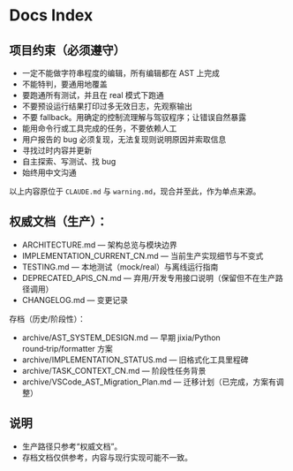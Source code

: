 # Docs Index

## 项目约束（必须遵守）
- 一定不能做字符串程度的编辑，所有编辑都在 AST 上完成
- 不能特判，要通用地覆盖
- 要跑通所有测试，并且在 real 模式下跑通
- 不要预设运行结果打印过多无效日志，先观察输出
- 不要 fallback。用确定的控制流理解与驾驭程序；让错误自然暴露
- 能用命令行或工具完成的任务，不要依赖人工
- 用户报告的 bug 必须复现，无法复现则说明原因并索取信息
- 寻找过时内容并更新
- 自主探索、写测试、找 bug
- 始终用中文沟通

以上内容原位于 `CLAUDE.md` 与 `warning.md`，现合并至此，作为单点来源。

## 权威文档（生产）：
- ARCHITECTURE.md — 架构总览与模块边界
- IMPLEMENTATION_CURRENT_CN.md — 当前生产实现细节与不变式
- TESTING.md — 本地测试（mock/real）与离线运行指南
- DEPRECATED_APIS_CN.md — 弃用/开发专用接口说明（保留但不在生产路径调用）
- CHANGELOG.md — 变更记录

存档（历史/阶段性）：
- archive/AST_SYSTEM_DESIGN.md — 早期 jixia/Python round‑trip/formatter 方案
- archive/IMPLEMENTATION_STATUS.md — 旧格式化工具里程碑
- archive/TASK_CONTEXT_CN.md — 阶段性任务背景
- archive/VSCode_AST_Migration_Plan.md — 迁移计划（已完成，方案有调整）

## 说明
- 生产路径只参考“权威文档”。
- 存档文档仅供参考，内容与现行实现可能不一致。
